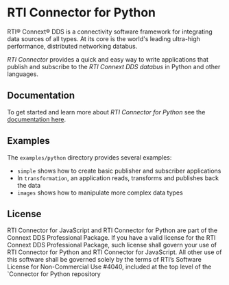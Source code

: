 
RTI Connector for Python
========================

RTI® Connext® DDS is a connectivity software framework for integrating data
sources of all types. At its core is the world's leading ultra-high performance,
distributed networking databus.

*RTI Connector* provides a quick and easy way to write applications that
publish and subscribe to the *RTI Connext DDS databus* in Python and other
languages.

## Documentation

To get started and learn more about *RTI Connector for Python* see the
[documentation here](https://community.rti.com/static/documentation/connector/current/api/python/index.html).

## Examples

The `examples/python` directory provides several examples:
* `simple` shows how to create basic publisher and subscriber applications
* In `transformation`, an application reads, transforms and publishes back the data
* `images` shows how to manipulate more complex data types

## License
RTI Connector for JavaScript and RTI Connector for Python are part of the Connext
DDS Professional Package. If you have a valid license for the RTI Connext DDS
Professional Package, such license shall govern your use of RTI Connector for
Python and RTI Connector for JavaScript. All other use of this software shall
be governed solely by the terms of RTI’s Software License for Non-Commercial
Use #4040, included at the top level of the `Connector for Python repository